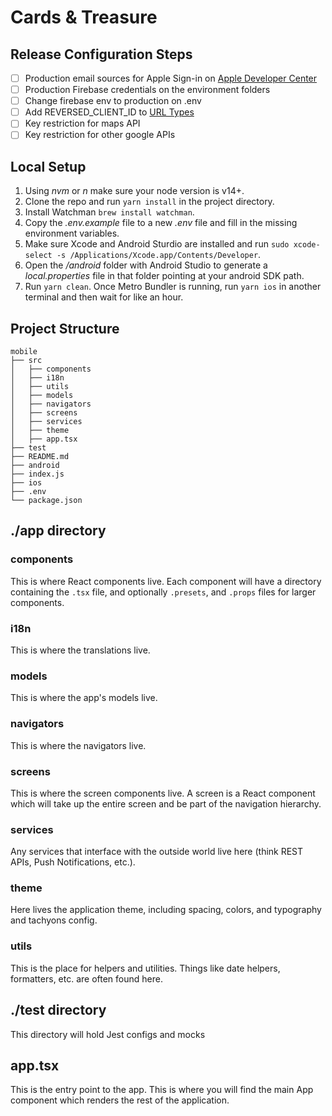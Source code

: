 # Cards & Treasure

## Release Configuration Steps

- [ ] Production email sources for Apple Sign-in on [Apple Developer Center](https://help.apple.com/developer-account/#/devf822fb8fc)
- [ ] Production Firebase credentials on the environment folders
- [ ] Change firebase env to production on .env
- [ ] Add REVERSED_CLIENT_ID to [URL Types](https://developers.google.com/identity/sign-in/ios/start-integrating#add_a_url_scheme_to_your_project)
- [ ] Key restriction for maps API
- [ ] Key restriction for other google APIs

## Local Setup

1. Using _nvm_ or _n_ make sure your node version is v14+.
2. Clone the repo and run `yarn install` in the project directory.
3. Install Watchman `brew install watchman`.
4. Copy the _.env.example_ file to a new _.env_ file and fill in the missing environment variables.
5. Make sure Xcode and Android Sturdio are installed and run `sudo xcode-select -s /Applications/Xcode.app/Contents/Developer`.
6. Open the _/android_ folder with Android Studio to generate a _local.properties_ file in that folder pointing at your android SDK path.
7. Run `yarn clean`. Once Metro Bundler is running, run `yarn ios` in another terminal and then wait for like an hour.

## Project Structure

```
mobile
├── src
│   ├── components
│   ├── i18n
│   ├── utils
│   ├── models
│   ├── navigators
│   ├── screens
│   ├── services
│   ├── theme
│   ├── app.tsx
├── test
├── README.md
├── android
├── index.js
├── ios
├── .env
└── package.json

```

## ./app directory

### components

This is where React components live. Each component will have a directory containing the `.tsx` file, and optionally `.presets`, and `.props` files for larger components.

### i18n

This is where the translations live.

### models

This is where the app's models live.

### navigators

This is where the navigators live.

### screens

This is where the screen components live. A screen is a React component which will take up the entire screen and be part of the navigation hierarchy.

### services

Any services that interface with the outside world live here (think REST APIs, Push Notifications, etc.).

### theme

Here lives the application theme, including spacing, colors, and typography and tachyons config.

### utils

This is the place for helpers and utilities. Things like date helpers, formatters, etc. are often found here.

## ./test directory

This directory will hold Jest configs and mocks

## app.tsx

This is the entry point to the app. This is where you will find the main App component which renders the rest of the application.
